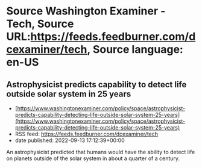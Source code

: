 # Source Washington Examiner - Tech, Source URL:https://feeds.feedburner.com/dcexaminer/tech, Source language: en-US

## Astrophysicist predicts capability to detect life outside solar system in 25 years
 - [https://www.washingtonexaminer.com/policy/space/astrophysicist-predicts-capability-detecting-life-outside-solar-system-25-years](https://www.washingtonexaminer.com/policy/space/astrophysicist-predicts-capability-detecting-life-outside-solar-system-25-years)
 - RSS feed: https://feeds.feedburner.com/dcexaminer/tech
 - date published: 2022-09-13 17:12:39+00:00

An astrophysicist predicted that humans would have the ability to detect life on planets outside of the solar system in about a quarter of a century.
